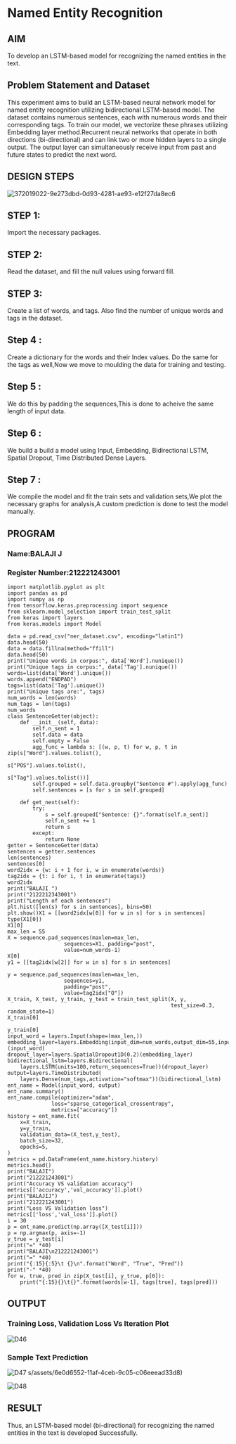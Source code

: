# Named Entity Recognition

## AIM

To develop an LSTM-based model for recognizing the named entities in the text.

## Problem Statement and Dataset
This experiment aims to build an LSTM-based neural network model for named entity recognition utilizing bidirectional LSTM-based model. The dataset contains numerous sentences, each with numerous words and their corresponding tags. To train our model, we vectorize these phrases utilizing Embedding layer method.Recurrent neural networks that operate in both directions (bi-directional) and can link two or more hidden layers to a single output. The output layer can simultaneously receive input from past and future states to predict the next word.



## DESIGN STEPS

![372019022-9e273dbd-0d93-4281-ae93-e12f27da8ec6](https://github.com/user-attachments/assets/4df3ca04-8843-460b-98af-a52b249af7e6)

## STEP 1:
Import the necessary packages.

## STEP 2:
Read the dataset, and fill the null values using forward fill.

## STEP 3:
Create a list of words, and tags. Also find the number of unique words and tags in the dataset.

## Step 4 :
Create a dictionary for the words and their Index values. Do the same for the tags as well,Now we move to moulding the data for training and testing.

## Step 5 :
We do this by padding the sequences,This is done to acheive the same length of input data.

## Step 6 :
We build a build a model using Input, Embedding, Bidirectional LSTM, Spatial Dropout, Time Distributed Dense Layers.

## Step 7 :
We compile the model and fit the train sets and validation sets,We plot the necessary graphs for analysis,A custom prediction is done to test the model manually.

## PROGRAM
### Name:BALAJI J
### Register Number:212221243001

```
import matplotlib.pyplot as plt
import pandas as pd
import numpy as np
from tensorflow.keras.preprocessing import sequence
from sklearn.model_selection import train_test_split
from keras import layers
from keras.models import Model

data = pd.read_csv("ner_dataset.csv", encoding="latin1")
data.head(50)
data = data.fillna(method="ffill")
data.head(50)
print("Unique words in corpus:", data['Word'].nunique())
print("Unique tags in corpus:", data['Tag'].nunique())
words=list(data['Word'].unique())
words.append("ENDPAD")
tags=list(data['Tag'].unique())
print("Unique tags are:", tags)
num_words = len(words)
num_tags = len(tags)
num_words
class SentenceGetter(object):
    def __init__(self, data):
        self.n_sent = 1
        self.data = data
        self.empty = False
        agg_func = lambda s: [(w, p, t) for w, p, t in zip(s["Word"].values.tolist(),
                                                           s["POS"].values.tolist(),
                                                           s["Tag"].values.tolist())]
        self.grouped = self.data.groupby("Sentence #").apply(agg_func)
        self.sentences = [s for s in self.grouped]

    def get_next(self):
        try:
            s = self.grouped["Sentence: {}".format(self.n_sent)]
            self.n_sent += 1
            return s
        except:
            return None
getter = SentenceGetter(data)
sentences = getter.sentences
len(sentences)
sentences[0]
word2idx = {w: i + 1 for i, w in enumerate(words)}
tag2idx = {t: i for i, t in enumerate(tags)}
word2idx
print("BALAJI ")
print("2122212343001")
print("Length of each sentences")
plt.hist([len(s) for s in sentences], bins=50)
plt.show()X1 = [[word2idx[w[0]] for w in s] for s in sentences]
type(X1[0])
X1[0]
max_len = 55
X = sequence.pad_sequences(maxlen=max_len,
                  sequences=X1, padding="post",
                  value=num_words-1)
X[0]
y1 = [[tag2idx[w[2]] for w in s] for s in sentences]

y = sequence.pad_sequences(maxlen=max_len,
                  sequences=y1,
                  padding="post",
                  value=tag2idx["O"])
X_train, X_test, y_train, y_test = train_test_split(X, y,
                                                    test_size=0.3, random_state=1)
X_train[0]

y_train[0]
input_word = layers.Input(shape=(max_len,))
embedding_layer=layers.Embedding(input_dim=num_words,output_dim=55,input_length=max_len)(input_word)
dropout_layer=layers.SpatialDropout1D(0.2)(embedding_layer)
bidirectional_lstm=layers.Bidirectional(
    layers.LSTM(units=100,return_sequences=True))(dropout_layer)
output=layers.TimeDistributed(
    layers.Dense(num_tags,activation="softmax"))(bidirectional_lstm)
ent_name = Model(input_word, output)
ent_name.summary()
ent_name.compile(optimizer="adam",
              loss="sparse_categorical_crossentropy",
              metrics=["accuracy"])
history = ent_name.fit(
    x=X_train,
    y=y_train,
    validation_data=(X_test,y_test),
    batch_size=32,
    epochs=5,
)
metrics = pd.DataFrame(ent_name.history.history)
metrics.head()
print("BALAJI")
print("212221243001")
print("Accuracy VS validation accuracy")
metrics[['accuracy','val_accuracy']].plot()
print("BALAJIJ")
print("212221243001")
print("Loss VS Validation loss")
metrics[['loss','val_loss']].plot()
i = 30
p = ent_name.predict(np.array([X_test[i]]))
p = np.argmax(p, axis=-1)
y_true = y_test[i]
print("=" *40)
print("BALAJI\n212221243001")
print("=" *40)
print("{:15}{:5}\t {}\n".format("Word", "True", "Pred"))
print("-" *40)
for w, true, pred in zip(X_test[i], y_true, p[0]):
    print("{:15}{}\t{}".format(words[w-1], tags[true], tags[pred]))
```


## OUTPUT

### Training Loss, Validation Loss Vs Iteration Plot


![D46](https://github.com/user-attachments/assets/d7948226-5c6b-4356-bac8-44e1587580cb)

### Sample Text Prediction


![D47](https://github.com/user-attachments/assets/35605939-47a8-44b1-be3f-70328ec40b28)
s/assets/6e0d6552-11af-4ceb-9c05-c06eeead33d8)

![D48](https://github.com/user-attachments/assets/f973dd0c-2195-4115-bb8e-b21876634b6e)

## RESULT

Thus, an LSTM-based model (bi-directional) for recognizing the named entities in the text is developed Successfully.
